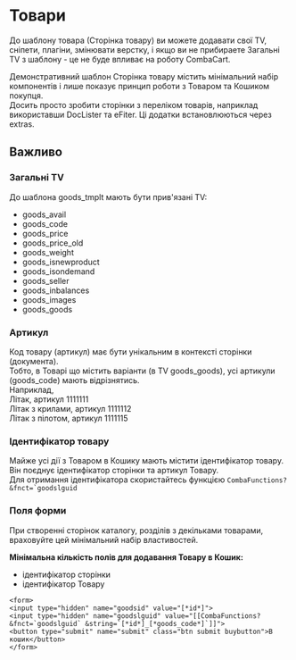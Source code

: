 # Товари #

До шаблону товара (Сторінка товару) ви можете додавати свої TV, сніпети, плагіни, змінювати верстку, і якщо ви не прибираете Загальні TV з шаблону - це не буде впливає на роботу CombaCart.  

Демонстративний шаблон Сторінка товару містить мінімальний набір компонентів і лише показує принцип роботи з Товаром та Кошиком покупця.  
Досить просто зробити сторінки з переліком товарів, наприклад використавши DocLister та eFiter. Ці додатки встановлюються через extras.


## Важливо ##

### Загальні TV ###

До шаблона goods_tmplt мають бути прив'язані TV:
- goods_avail
- goods_code
- goods_price
- goods_price_old
- goods_weight
- goods_isnewproduct
- goods_isondemand
- goods_seller
- goods_inbalances
- goods_images
- goods_goods


### Артикул ###

Код товару (артикул) має бути унікальним в контексті сторінки (документа).  
Тобто, в Товарі що містить варіанти (в TV goods_goods), усі артикули (goods_code) мають відрізнятись.  
Наприклад,  
Літак, артикул 1111111  
Літак з крилами, артикул 1111112  
Літак з пілотом, артикул 1111115  


### Ідентифікатор товару ###

Майже усі дії з Товаром в Кошику мають містити ідентифікатор товару. Він поєднує ідентифікатор сторінки та артикул Товару.  
Для отримання ідентифікатора скористайтесь функцією ```CombaFunctions? &fnct=`goodslguid```  


### Поля форми ###

При створенні сторінок каталогу, розділів з декільками товарами, враховуйте цей мінімальний набір властивостей.

**Мінімальна кількість полів для додавання Товару в Кошик:**  
- ідентифікатор сторінки
- ідентифікатор Товару  

```
<form>
<input type="hidden" name="goodsid" value="[*id*]">
<input type="hidden" name="goodslguid" value="[[CombaFunctions? &fnct=`goodslguid` &string=`[*id*]_[*goods_code*]`]]">
<button type="submit" name="submit" class="btn submit buybutton">В кошик</button>
</form>
```
